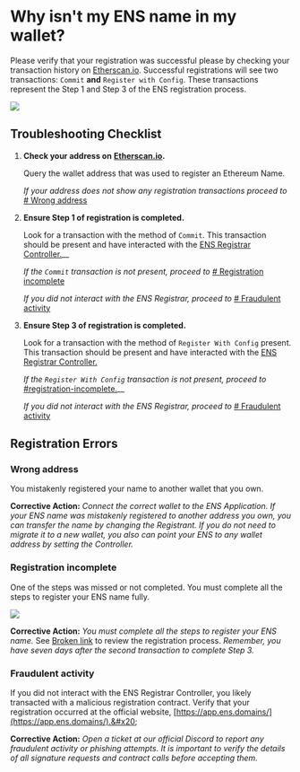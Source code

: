 # Why isn't my ENS name in my wallet?

Please verify that your registration was successful please by checking your transaction history on [Etherscan.io](https://www.etherscan.io). Successful registrations will see two transactions: `Commit` **and** `Register with Config`. These transactions represent the Step 1 and Step 3 of the ENS registration process.

![](../../.gitbook/assets/ens\_not\_in\_wallet\_1.png)

## Troubleshooting Checklist

1.  **Check your  address on** [**Etherscan.io**](https://www.etherscan.io)**.**

    Query the wallet address that was used to register an Ethereum Name.

    _If your address does not show any registration transactions proceed to_ [# Wrong address](why-isnt-my-ens-name-in-my-wallet.md#wrong-address)


2.  **Ensure Step 1 of registration is completed.**

    Look for a transaction with the method of `Commit`. This transaction should be present and have interacted with the [ENS Registrar Controller.](https://etherscan.io/address/0x283af0b28c62c092c9727f1ee09c02ca627eb7f5)__

    _If the `Commit` transaction is not present, proceed to_ [# Registration incomplete](why-isnt-my-ens-name-in-my-wallet.md#registration-incomplete)

    _If you did not interact with the ENS Registrar, proceed to_ [# Fraudulent activity](why-isnt-my-ens-name-in-my-wallet.md#fraudulent-activity)


3.  **Ensure Step 3 of registration is completed.**

    Look for a transaction with the method of `Register With Config` present. This transaction should be present and have interacted with the [ENS Registrar Controller.](https://etherscan.io/address/0x283af0b28c62c092c9727f1ee09c02ca627eb7f5)

    _If the `Register With Config` transaction is not present, proceed to_ [#registration-incomplete.](why-isnt-my-ens-name-in-my-wallet.md#registration-incomplete. "mention")__

    _If you did not interact with the ENS Registrar, proceed to_ [# Fraudulent activity](why-isnt-my-ens-name-in-my-wallet.md#fraudulent-activity)

## Registration Errors

### Wrong address

You mistakenly registered your name to another wallet that you own.

**Corrective Action:** _Connect the correct wallet to the ENS Application. If your ENS name was mistakenly registered to another address you own, you can transfer the name by changing the Registrant. If you do not need to migrate it to a new wallet, you also can point your ENS to any wallet address by setting the Controller._

### Registration incomplete

One of the steps was missed or not completed. You must complete all the steps to register your ENS name fully.&#x20;

![](../../.gitbook/assets/ens\_not\_in\_wallet\_2.png)

**Corrective Action:** _You must complete all the steps to register your ENS name._ See [Broken link](broken-reference "mention") to review the registration process. _Remember, you have seven days after the second transaction to complete Step 3._

### Fraudulent activity

If you did not interact with the ENS Registrar Controller, you likely transacted with a malicious registration contract. Verify that your registration occurred at the official website, [https://app.ens.domains/](https://app.ens.domains/).&#x20;

**Corrective Action:** _Open a ticket at our official Discord to report any fraudulent activity or phishing attempts. It is important to verify the details of all signature requests and contract calls before accepting them._
